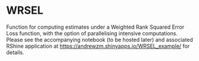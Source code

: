 WRSEL
=====

Function for computing estimates under a Weighted Rank Squared Error Loss function, with the option of parallelising intensive computations. Please see the accompanying notebook (to be hosted later) and associated RShine application at https://andrewzm.shinyapps.io/WRSEL_example/ for details.
